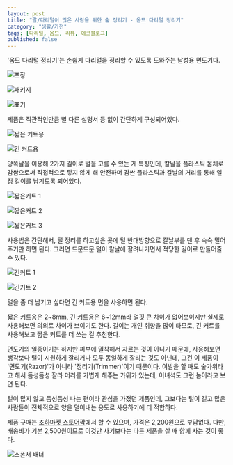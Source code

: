 ```yaml
---
layout: post
title: "팔/다리털이 많은 사람을 위한 숱 정리기 - 옴므 다리털 정리기"
category: "생활/가전"
tags: [다리털, 옴므, 리뷰, 에코블로그]
published: false
---
```


'옴므 다리털 정리기'는
손쉽게 다리털을 정리할 수 있도록 도와주는 남성용 면도기다.

![포장](https://lh3.googleusercontent.com/6dzUjsRPL6QT5OJfBtn8DMSa5SgKrPh5Hxk4gra6stJHy9wESUqLtgEcpyDukk8Jxgd9mvz54IvxbA=s480)

![패키지](https://lh3.googleusercontent.com/gyw5Ea0JNZGSQZVauRX90hmEPu3xJ979BFuSZJlYwZZP_GlErLU5n-SM8bX1H8S2HVE_agpsnLBBvw=s480)

![표기](https://lh3.googleusercontent.com/S0SfeSqYHJbtbqiRISUPrfR-egib4nAJemqnSLOcT0GlOHMs-HUJCkURfhx3ehilPbjLJ2iLctG_Yg=s480)

제품은 직관적인만큼 별 다른 설명서 등 없이 간단하게 구성되어있다.

![짧은 커트용](https://lh3.googleusercontent.com/cbnofBsIqkNFRnaxfTlRHRfNLuAYdvLiXjEwXJAp7MuUWkvNgATcEMfsLodL367x2DUCDteqNrYFnQ=s480)

![긴 커트용](https://lh3.googleusercontent.com/KIpBbJERJJcoVWv0bFxpNTHYODGKH6oHK2-yes2gwUL4UXus0plKtP0Hi4uT5sm0S8eaWdIvFfTrWQ=s480)

양쪽날을 이용해 2가지 길이로 털을 고를 수 있는 게 특징인데,
칼날을 플라스틱 몸체로 감쌈으로써 직접적으로 닿지 않게 해 안전하며
감싼 플라스틱과 칼날의 거리를 통해 일정 길이를 남기도록 되어있다. 

![짧은커트 1](https://lh3.googleusercontent.com/82RZlRxBomEwMvrQhtPOooQ0C_v9FLBAVT9fXLzU0TpJ6URINhIJpWOGMIIqdY3S29C_QSJCGN95JA=s480)

![짧은커트 2](https://lh3.googleusercontent.com/k_OxaeXfjEwYiJmnWwM5FSqXrDwDvV7yPkNQuQMbKE4P8tmavBE3ujf12ZFJqdiimWGIBj0dcWUhVQ=s480)

![짧은커트 3](https://lh3.googleusercontent.com/uKbmNNeshEM-AjG5Fw53a5ipUq783bHc9-rDqxzdaoBOE-nhSRc0O73xIIIp3spBU1LAbFfEOx2z9A=s480)

사용법은 간단해서, 털 정리를 하고싶은 곳에 털 반대방향으로 칼날부를 댄 후 슥슥 밀어주기만 하면 된다.
그러면 드문드문 털이 칼날에 잘려나가면서 적당한 길이로 만들어줄 수 있다.

![긴커트 1](https://lh3.googleusercontent.com/Rmu9NFK48Sy2yEjF6UndD2836D0-vfFeno1Zj2iC5aE1UpDgMOEcXUnqNr5CWNyPfrrBafJEE6q89Q=s480)

![긴커트 2](https://lh3.googleusercontent.com/UGSmYbEU_yTcRTtDMzJlQDgemWdulbkpdtThtdtE1Q-x-mElZOZIDaZ3Jb8LFhAs6BOsVYxzBve7AQ=s480)

털을 좀 더 남기고 싶다면 긴 커트용 면을 사용하면 된다.

짧은 커트용은 2~8mm, 긴 커트용은 6~12mm라 얼핏 큰 차이가 없어보이지만
실제로 사용해보면 의외로 차이가 보이기도 한다.
길이는 개인 취향을 많이 타므로, 긴 커트를 사용해보고 짧은 커트를 더 쓰는 걸 추천한다.

면도기의 일종이기는 하지만 피부에 밀착해서 자르는 것이 아니기 때문에,
사용해보면 생각보다 털이 시원하게 잘리거나 모두 동일하게 잘리는 것도 아닌데,
그건 이 제품이 '면도기(Razor)'가 아니라 '정리기(Trimmer)'이기 때문이다.
이발을 할 때도 숱가위라고 해서 듬성듬성 잘라 머리를 가볍게 해주는 가위가 있는데,
이녀석도 그런 놈이라고 보면 된다.

털이 많지 않고 듬성듬성 나는 편이라 관심을 가졌던 제품인데,
그보다는 털이 길고 많은 사람들이 전체적으로 양을 덜어내는 용도로 사용하기에 더 적합하다.

제품 구매는 [조하마켓 스토어팜](https://smartstore.naver.com/johamarket/products/4600257504)에서 할 수 있으며,
가격은 2,200원으로 부담없다.
다만, 배송비가 기본 2,500원이므로
이것만 사기보다는 다른 제품을 살 때 함께 사는 것이 좋다.



![스폰서 배너](http://echoblog.net/images/sponsor-banner.png "이 글은 에코블로그를 통해 해당 업체에서 제품을 제공받아 작성한 리뷰다.")
